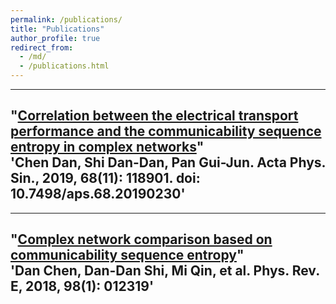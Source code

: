 ```yaml
---
permalink: /publications/
title: "Publications"
author_profile: true
redirect_from: 
  - /md/
  - /publications.html
---
```



---
"[Correlation between the electrical transport performance and the communicability sequence entropy in complex networks](https://wulixb.iphy.ac.cn/article/doi/10.7498/aps.68.20190230)"<br>
'Chen Dan, Shi Dan-Dan, Pan Gui-Jun. Acta Phys. Sin., 2019, 68(11): 118901. doi: 10.7498/aps.68.20190230'
---

---
"[Complex network comparison based on communicability sequence entropy](https://journals.aps.org/pre/abstract/10.1103/PhysRevE.98.012319)"<br>
'Dan Chen, Dan-Dan Shi, Mi Qin, et al. Phys. Rev. E, 2018, 98(1): 012319'
---
